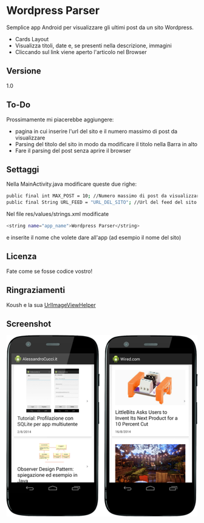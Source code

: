 Wordpress Parser
=========

Semplice app Android per visualizzare gli ultimi post da un sito Wordpress.

  - Cards Layout
  - Visualizza titoli, date e, se presenti nella descrizione, immagini
  - Cliccando sul link viene aperto l'articolo nel Browser



Versione
----

1.0

To-Do
-----------

Prossimamente mi piacerebbe aggiungere:

* pagina in cui inserire l'url del sito e il numero massimo di post da visualizzare
* Parsing del titolo del sito in modo da modificare il titolo nella Barra in alto
* Fare il parsing del post senza aprire il browser
 

Settaggi
--------------

Nella MainActivity.java modificare queste due righe:
```sh
public final int MAX_POST = 10; //Numero massimo di post da visualizzare
public final String URL_FEED = "URL_DEL_SITO"; //Url del feed del sito wordpress
```
Nel file res/values/strings.xml modificate
```sh
<string name="app_name">Wordpress Parser</string> 
```
e inserite il nome che volete dare all'app (ad esempio il nome del sito)

Licenza
----

Fate come se fosse codice vostro!

Ringraziamenti
----
Koush e la sua [UrlImageViewHelper](https://github.com/koush/UrlImageViewHelper)

Screenshot
----
![ScreenShot](immagine.jpg)

